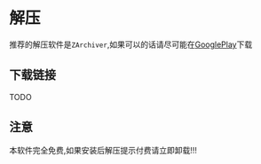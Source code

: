 # 解压

推荐的解压软件是`ZArchiver`,如果可以的话请尽可能在[GooglePlay](https://play.google.com/store/apps/details?id=ru.zdevs.zarchiver)下载

## 下载链接

TODO

## 注意 

本软件完全免费,如果安装后解压提示付费请立即卸载!!!

